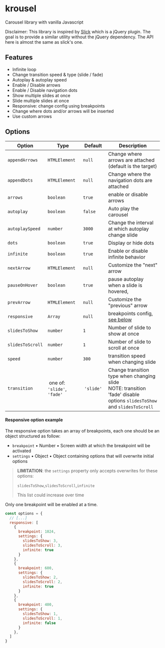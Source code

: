 # krousel

Carousel library with vanilla Javascript

Disclaimer: This library is inspired by [Slick](https://github.com/kenwheeler/slick) which is a jQuery plugin. The goal is to provide a similar utility without the jQuery dependency. The API here is almost the same as slick's one. 

## Features

- Infinite loop
- Change transition speed & type (slide / fade)
- Autoplay & autoplay speed
- Enable / Disable arrows
- Enable / Disable navigation dots
- Show multiple slides at once
- Slide multiple slides at once
- Responsive: change config using breakpoints
- Change where dots and/or arrows will be inserted
- Use custom arrows

## Options

Option | Type | Default | Description
------ | ---- | ------- | -----------
`appendArrows` | `HTMLElement` | `null` | Change where arrows are attached (default is the target)
`appendDots` | `HTMLElement` | `null` | Change where the navigation dots are attached
`arrows` | `boolean` | `true` | enable or disable arrows
`autoplay` | `boolean` | `false` | Auto play the carousel
`autoplaySpeed` | `number` | `3000` | Change the interval at which autoplay change slide
`dots` | `boolean` | `true` | Display or hide dots
`infinite` | `boolean` | `true` | Enable or disable infinite behavior
`nextArrow` | `HTMLElement` | `null` | Customize the "next" arrow
`pauseOnHover` | `boolean` | `true` | pause autoplay when a slide is hovered,
`prevArrow` | `HTMLElement` | `null` | Customize the "previous" arrow
`responsive` | `Array` | `null` | breakpoints config, [see below](#responsive-option-example)
`slidesToShow` | `number` | `1` | Number of slide to show at once
`slidesToScroll` | `number` | `1` | Number of slide to scroll at once
`speed` | `number` | `300` | transition speed when changing slide
`transition` | one of: `'slide'`, `'fade'` | `'slide'` | Change transition type when changing slide<br/>NOTE: transition 'fade' disable options `slidesToShow` and `slidesToScroll`    

#### Responsive option example

The responsive option takes an array of breakpoints, each one should be an object structured as follow:

- `breakpoint` • Number • Screen width at which the breakpoint will be activated
- `settings` • Object • Object containing options that will overwrite initial options

> __LIMITATION__: the `settings` property only accepts overwrites for these options:
>
> `slidesToShow`,`slidesToScroll`,`infinite`
>
> This list could increase over time

Only one breakpoint will be enabled at a time.

```javascript
const options = {
  // [...]
  responsive: [
    {
      breakpoint: 1024,
      settings: {
        slidesToShow: 3,
        slidesToScroll: 3,
        infinite: true
      }
    },
    {
      breakpoint: 600,
      settings: {
        slidesToShow: 2,
        slidesToScroll: 2,
        infinite: true
      }
    },
    {
      breakpoint: 400,
      settings: {
        slidesToShow: 1,
        slidesToScroll: 1,
        infinite: false
      }
    },
  ]
}
```

